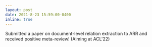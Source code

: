 ```yaml
---
layout: post
date: 2021-8-23 15:59:00-0400
inline: true
---
```


Submitted a paper on document-level relation extraction to ARR and received positive meta-review! (Aiming at ACL'22)